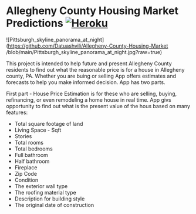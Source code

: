 # Allegheny County Housing Market Predictions [![Heroku](https://heroku-badge.herokuapp.com/?app=heroku-badge&style=flat)](https://allegheny-county-housing.herokuapp.com/)

![Pittsburgh_skyline_panorama_at_night](https://github.com/Datuashvili/Allegheny-County-Housing-Market
/blob/main/Pittsburgh_skyline_panorama_at_night.jpg?raw=true)

This project is intended to help future and present Allegheny County residents to find out what the reasonable price is for a house in Allegheny county, PA. 
Whether you are buing or  selling App offers estimates and forecasts to help you make informed decision.
App has two parts.

First part - House Price Estimation is for these who are selling, buying, refinancing, or even remodeling a home house in real time. 
App givs opportunity to find out what is the present value of the hous based on many features:
* Total square footage of land
* Living Space - Sqft
* Stories
* Total rooms
* Total bedrooms
* Full bathroom
* Half bathroom
* Fireplace
* Zip Code 
* Condition
* The exterior wall type
* The roofing material type
* Description for building style
* The original date of construction



